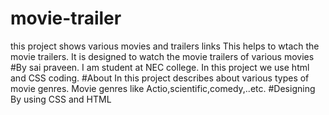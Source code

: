 # movie-trailer
this project shows various movies and trailers links
This helps to wtach the movie trailers.
It is designed to watch the movie trailers of various movies
#By sai praveen.
I am student at NEC college.
In this project we use html and CSS coding.
#About
In this project describes about various types of movie genres.
Movie genres like Actio,scientific,comedy,..etc.
#Designing
By using CSS and HTML
